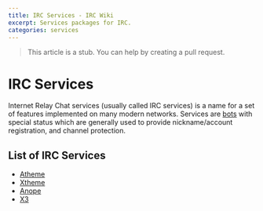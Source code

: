 ```yaml
---
title: IRC Services - IRC Wiki
excerpt: Services packages for IRC.
categories: services
---
```

>This article is a stub. You can help by creating a pull request.

# IRC Services
Internet Relay Chat services (usually called IRC services) is a name for a set of features implemented on many modern networks. Services are [bots](/wiki/bot) with special status which are generally used to provide nickname/account registration, and channel protection.

## List of IRC Services
* [Atheme](/wiki/services/atheme)
* [Xtheme](/wiki/services/xtheme)
* [Anope](/wiki/services/anope)
* [X3](/wiki/services/x3)